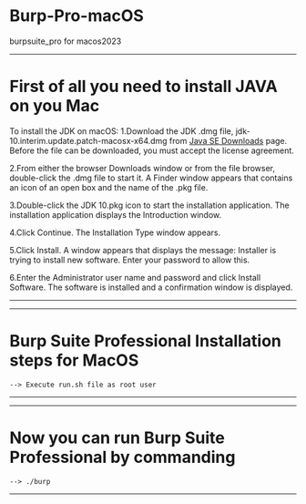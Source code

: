 # Burp-Pro-macOS
burpsuite_pro for macos2023

-----------------------------------------------------------------------------------------------------------------
# First of all you need to install JAVA on you Mac
To install the JDK on macOS:
1.Download the JDK .dmg file, jdk-10.interim.update.patch-macosx-x64.dmg from <a href="http://www.oracle.com/technetwork/java/javase/downloads/index.html" target="_blank" class="new-window">Java SE Downloads</a> page.
Before the file can be downloaded, you must accept the license agreement.

2.From either the browser Downloads window or from the file browser, double-click the .dmg file to start it.
A Finder window appears that contains an icon of an open box and the name of the .pkg file.

3.Double-click the JDK 10.pkg icon to start the installation application.
The installation application displays the Introduction window.

4.Click Continue.
The Installation Type window appears.

5.Click Install.
A window appears that displays the message: Installer is trying to install new software. Enter your password to allow this.

6.Enter the Administrator user name and password and click Install Software.
The software is installed and a confirmation window is displayed.

-----------------------------------------------------------------------------------------------------------------

-----------------------------------------------------------------------------------------------------------------
# Burp Suite Professional Installation steps for MacOS 
	--> Execute run.sh file as root user

-----------------------------------------------------------------------------------------------------------------

-----------------------------------------------------------------------------------------------------------------
# Now you can run Burp Suite Professional by commanding 
	--> ./burp

-----------------------------------------------------------------------------------------------------------------

